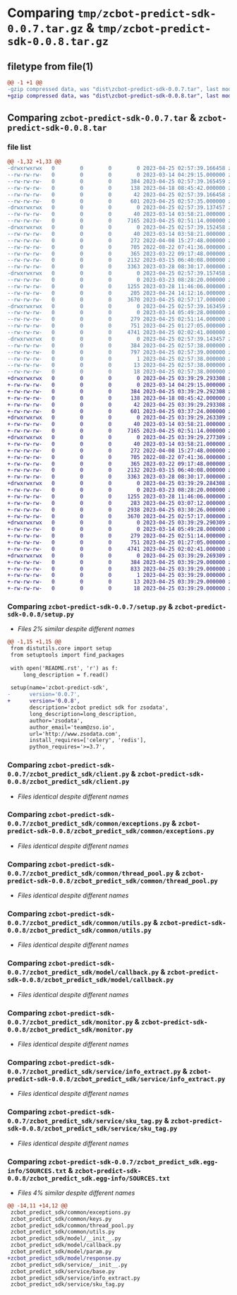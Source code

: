 # Comparing `tmp/zcbot-predict-sdk-0.0.7.tar.gz` & `tmp/zcbot-predict-sdk-0.0.8.tar.gz`

## filetype from file(1)

```diff
@@ -1 +1 @@
-gzip compressed data, was "dist\zcbot-predict-sdk-0.0.7.tar", last modified: Tue Apr 25 02:57:39 2023, max compression
+gzip compressed data, was "dist\zcbot-predict-sdk-0.0.8.tar", last modified: Tue Apr 25 03:39:29 2023, max compression
```

## Comparing `zcbot-predict-sdk-0.0.7.tar` & `zcbot-predict-sdk-0.0.8.tar`

### file list

```diff
@@ -1,32 +1,33 @@
-drwxrwxrwx   0        0        0        0 2023-04-25 02:57:39.166458 zcbot-predict-sdk-0.0.7/
--rw-rw-rw-   0        0        0        0 2023-03-14 04:29:15.000000 zcbot-predict-sdk-0.0.7/MANIFEST.in
--rw-rw-rw-   0        0        0      384 2023-04-25 02:57:39.165459 zcbot-predict-sdk-0.0.7/PKG-INFO
--rw-rw-rw-   0        0        0      138 2023-04-18 08:45:42.000000 zcbot-predict-sdk-0.0.7/README.rst
--rw-rw-rw-   0        0        0       42 2023-04-25 02:57:39.166458 zcbot-predict-sdk-0.0.7/setup.cfg
--rw-rw-rw-   0        0        0      601 2023-04-25 02:57:35.000000 zcbot-predict-sdk-0.0.7/setup.py
-drwxrwxrwx   0        0        0        0 2023-04-25 02:57:39.137457 zcbot-predict-sdk-0.0.7/zcbot_predict_sdk/
--rw-rw-rw-   0        0        0       40 2023-03-14 03:58:21.000000 zcbot-predict-sdk-0.0.7/zcbot_predict_sdk/__init__.py
--rw-rw-rw-   0        0        0     7165 2023-04-25 02:51:14.000000 zcbot-predict-sdk-0.0.7/zcbot_predict_sdk/client.py
-drwxrwxrwx   0        0        0        0 2023-04-25 02:57:39.152458 zcbot-predict-sdk-0.0.7/zcbot_predict_sdk/common/
--rw-rw-rw-   0        0        0       40 2023-03-14 03:58:21.000000 zcbot-predict-sdk-0.0.7/zcbot_predict_sdk/common/__init__.py
--rw-rw-rw-   0        0        0      272 2022-04-08 15:27:48.000000 zcbot-predict-sdk-0.0.7/zcbot_predict_sdk/common/decator.py
--rw-rw-rw-   0        0        0      705 2022-08-22 07:41:36.000000 zcbot-predict-sdk-0.0.7/zcbot_predict_sdk/common/exceptions.py
--rw-rw-rw-   0        0        0      365 2023-03-22 09:17:48.000000 zcbot-predict-sdk-0.0.7/zcbot_predict_sdk/common/keys.py
--rw-rw-rw-   0        0        0     2132 2023-03-15 06:40:08.000000 zcbot-predict-sdk-0.0.7/zcbot_predict_sdk/common/thread_pool.py
--rw-rw-rw-   0        0        0     3363 2023-03-28 08:30:17.000000 zcbot-predict-sdk-0.0.7/zcbot_predict_sdk/common/utils.py
-drwxrwxrwx   0        0        0        0 2023-04-25 02:57:39.157458 zcbot-predict-sdk-0.0.7/zcbot_predict_sdk/model/
--rw-rw-rw-   0        0        0        0 2023-03-23 08:28:20.000000 zcbot-predict-sdk-0.0.7/zcbot_predict_sdk/model/__init__.py
--rw-rw-rw-   0        0        0     1255 2023-03-28 11:46:06.000000 zcbot-predict-sdk-0.0.7/zcbot_predict_sdk/model/callback.py
--rw-rw-rw-   0        0        0      205 2023-04-24 14:12:16.000000 zcbot-predict-sdk-0.0.7/zcbot_predict_sdk/model/param.py
--rw-rw-rw-   0        0        0     3670 2023-04-25 02:57:17.000000 zcbot-predict-sdk-0.0.7/zcbot_predict_sdk/monitor.py
-drwxrwxrwx   0        0        0        0 2023-04-25 02:57:39.163459 zcbot-predict-sdk-0.0.7/zcbot_predict_sdk/service/
--rw-rw-rw-   0        0        0        0 2023-03-14 05:49:28.000000 zcbot-predict-sdk-0.0.7/zcbot_predict_sdk/service/__init__.py
--rw-rw-rw-   0        0        0      279 2023-04-25 02:51:14.000000 zcbot-predict-sdk-0.0.7/zcbot_predict_sdk/service/base.py
--rw-rw-rw-   0        0        0      751 2023-04-25 01:27:05.000000 zcbot-predict-sdk-0.0.7/zcbot_predict_sdk/service/info_extract.py
--rw-rw-rw-   0        0        0     4741 2023-04-25 02:02:41.000000 zcbot-predict-sdk-0.0.7/zcbot_predict_sdk/service/sku_tag.py
-drwxrwxrwx   0        0        0        0 2023-04-25 02:57:39.143457 zcbot-predict-sdk-0.0.7/zcbot_predict_sdk.egg-info/
--rw-rw-rw-   0        0        0      384 2023-04-25 02:57:38.000000 zcbot-predict-sdk-0.0.7/zcbot_predict_sdk.egg-info/PKG-INFO
--rw-rw-rw-   0        0        0      797 2023-04-25 02:57:39.000000 zcbot-predict-sdk-0.0.7/zcbot_predict_sdk.egg-info/SOURCES.txt
--rw-rw-rw-   0        0        0        1 2023-04-25 02:57:38.000000 zcbot-predict-sdk-0.0.7/zcbot_predict_sdk.egg-info/dependency_links.txt
--rw-rw-rw-   0        0        0       13 2023-04-25 02:57:38.000000 zcbot-predict-sdk-0.0.7/zcbot_predict_sdk.egg-info/requires.txt
--rw-rw-rw-   0        0        0       18 2023-04-25 02:57:38.000000 zcbot-predict-sdk-0.0.7/zcbot_predict_sdk.egg-info/top_level.txt
+drwxrwxrwx   0        0        0        0 2023-04-25 03:39:29.293308 zcbot-predict-sdk-0.0.8/
+-rw-rw-rw-   0        0        0        0 2023-03-14 04:29:15.000000 zcbot-predict-sdk-0.0.8/MANIFEST.in
+-rw-rw-rw-   0        0        0      384 2023-04-25 03:39:29.292308 zcbot-predict-sdk-0.0.8/PKG-INFO
+-rw-rw-rw-   0        0        0      138 2023-04-18 08:45:42.000000 zcbot-predict-sdk-0.0.8/README.rst
+-rw-rw-rw-   0        0        0       42 2023-04-25 03:39:29.293308 zcbot-predict-sdk-0.0.8/setup.cfg
+-rw-rw-rw-   0        0        0      601 2023-04-25 03:37:24.000000 zcbot-predict-sdk-0.0.8/setup.py
+drwxrwxrwx   0        0        0        0 2023-04-25 03:39:29.263309 zcbot-predict-sdk-0.0.8/zcbot_predict_sdk/
+-rw-rw-rw-   0        0        0       40 2023-03-14 03:58:21.000000 zcbot-predict-sdk-0.0.8/zcbot_predict_sdk/__init__.py
+-rw-rw-rw-   0        0        0     7165 2023-04-25 02:51:14.000000 zcbot-predict-sdk-0.0.8/zcbot_predict_sdk/client.py
+drwxrwxrwx   0        0        0        0 2023-04-25 03:39:29.277309 zcbot-predict-sdk-0.0.8/zcbot_predict_sdk/common/
+-rw-rw-rw-   0        0        0       40 2023-03-14 03:58:21.000000 zcbot-predict-sdk-0.0.8/zcbot_predict_sdk/common/__init__.py
+-rw-rw-rw-   0        0        0      272 2022-04-08 15:27:48.000000 zcbot-predict-sdk-0.0.8/zcbot_predict_sdk/common/decator.py
+-rw-rw-rw-   0        0        0      705 2022-08-22 07:41:36.000000 zcbot-predict-sdk-0.0.8/zcbot_predict_sdk/common/exceptions.py
+-rw-rw-rw-   0        0        0      365 2023-03-22 09:17:48.000000 zcbot-predict-sdk-0.0.8/zcbot_predict_sdk/common/keys.py
+-rw-rw-rw-   0        0        0     2132 2023-03-15 06:40:08.000000 zcbot-predict-sdk-0.0.8/zcbot_predict_sdk/common/thread_pool.py
+-rw-rw-rw-   0        0        0     3363 2023-03-28 08:30:17.000000 zcbot-predict-sdk-0.0.8/zcbot_predict_sdk/common/utils.py
+drwxrwxrwx   0        0        0        0 2023-04-25 03:39:29.284308 zcbot-predict-sdk-0.0.8/zcbot_predict_sdk/model/
+-rw-rw-rw-   0        0        0        0 2023-03-23 08:28:20.000000 zcbot-predict-sdk-0.0.8/zcbot_predict_sdk/model/__init__.py
+-rw-rw-rw-   0        0        0     1255 2023-03-28 11:46:06.000000 zcbot-predict-sdk-0.0.8/zcbot_predict_sdk/model/callback.py
+-rw-rw-rw-   0        0        0      283 2023-04-25 03:07:12.000000 zcbot-predict-sdk-0.0.8/zcbot_predict_sdk/model/param.py
+-rw-rw-rw-   0        0        0     2938 2023-04-25 03:30:26.000000 zcbot-predict-sdk-0.0.8/zcbot_predict_sdk/model/response.py
+-rw-rw-rw-   0        0        0     3670 2023-04-25 02:57:17.000000 zcbot-predict-sdk-0.0.8/zcbot_predict_sdk/monitor.py
+drwxrwxrwx   0        0        0        0 2023-04-25 03:39:29.290309 zcbot-predict-sdk-0.0.8/zcbot_predict_sdk/service/
+-rw-rw-rw-   0        0        0        0 2023-03-14 05:49:28.000000 zcbot-predict-sdk-0.0.8/zcbot_predict_sdk/service/__init__.py
+-rw-rw-rw-   0        0        0      279 2023-04-25 02:51:14.000000 zcbot-predict-sdk-0.0.8/zcbot_predict_sdk/service/base.py
+-rw-rw-rw-   0        0        0      751 2023-04-25 01:27:05.000000 zcbot-predict-sdk-0.0.8/zcbot_predict_sdk/service/info_extract.py
+-rw-rw-rw-   0        0        0     4741 2023-04-25 02:02:41.000000 zcbot-predict-sdk-0.0.8/zcbot_predict_sdk/service/sku_tag.py
+drwxrwxrwx   0        0        0        0 2023-04-25 03:39:29.269309 zcbot-predict-sdk-0.0.8/zcbot_predict_sdk.egg-info/
+-rw-rw-rw-   0        0        0      384 2023-04-25 03:39:29.000000 zcbot-predict-sdk-0.0.8/zcbot_predict_sdk.egg-info/PKG-INFO
+-rw-rw-rw-   0        0        0      833 2023-04-25 03:39:29.000000 zcbot-predict-sdk-0.0.8/zcbot_predict_sdk.egg-info/SOURCES.txt
+-rw-rw-rw-   0        0        0        1 2023-04-25 03:39:29.000000 zcbot-predict-sdk-0.0.8/zcbot_predict_sdk.egg-info/dependency_links.txt
+-rw-rw-rw-   0        0        0       13 2023-04-25 03:39:29.000000 zcbot-predict-sdk-0.0.8/zcbot_predict_sdk.egg-info/requires.txt
+-rw-rw-rw-   0        0        0       18 2023-04-25 03:39:29.000000 zcbot-predict-sdk-0.0.8/zcbot_predict_sdk.egg-info/top_level.txt
```

### Comparing `zcbot-predict-sdk-0.0.7/setup.py` & `zcbot-predict-sdk-0.0.8/setup.py`

 * *Files 2% similar despite different names*

```diff
@@ -1,15 +1,15 @@
 from distutils.core import setup
 from setuptools import find_packages
 
 with open('README.rst', 'r') as f:
     long_description = f.read()
 
 setup(name='zcbot-predict-sdk',
-      version='0.0.7',
+      version='0.0.8',
       description='zcbot predict sdk for zsodata',
       long_description=long_description,
       author='zsodata',
       author_email='team@zso.io',
       url='http://www.zsodata.com',
       install_requires=['celery', 'redis'],
       python_requires='>=3.7',
```

### Comparing `zcbot-predict-sdk-0.0.7/zcbot_predict_sdk/client.py` & `zcbot-predict-sdk-0.0.8/zcbot_predict_sdk/client.py`

 * *Files identical despite different names*

### Comparing `zcbot-predict-sdk-0.0.7/zcbot_predict_sdk/common/exceptions.py` & `zcbot-predict-sdk-0.0.8/zcbot_predict_sdk/common/exceptions.py`

 * *Files identical despite different names*

### Comparing `zcbot-predict-sdk-0.0.7/zcbot_predict_sdk/common/thread_pool.py` & `zcbot-predict-sdk-0.0.8/zcbot_predict_sdk/common/thread_pool.py`

 * *Files identical despite different names*

### Comparing `zcbot-predict-sdk-0.0.7/zcbot_predict_sdk/common/utils.py` & `zcbot-predict-sdk-0.0.8/zcbot_predict_sdk/common/utils.py`

 * *Files identical despite different names*

### Comparing `zcbot-predict-sdk-0.0.7/zcbot_predict_sdk/model/callback.py` & `zcbot-predict-sdk-0.0.8/zcbot_predict_sdk/model/callback.py`

 * *Files identical despite different names*

### Comparing `zcbot-predict-sdk-0.0.7/zcbot_predict_sdk/monitor.py` & `zcbot-predict-sdk-0.0.8/zcbot_predict_sdk/monitor.py`

 * *Files identical despite different names*

### Comparing `zcbot-predict-sdk-0.0.7/zcbot_predict_sdk/service/info_extract.py` & `zcbot-predict-sdk-0.0.8/zcbot_predict_sdk/service/info_extract.py`

 * *Files identical despite different names*

### Comparing `zcbot-predict-sdk-0.0.7/zcbot_predict_sdk/service/sku_tag.py` & `zcbot-predict-sdk-0.0.8/zcbot_predict_sdk/service/sku_tag.py`

 * *Files identical despite different names*

### Comparing `zcbot-predict-sdk-0.0.7/zcbot_predict_sdk.egg-info/SOURCES.txt` & `zcbot-predict-sdk-0.0.8/zcbot_predict_sdk.egg-info/SOURCES.txt`

 * *Files 4% similar despite different names*

```diff
@@ -14,11 +14,12 @@
 zcbot_predict_sdk/common/exceptions.py
 zcbot_predict_sdk/common/keys.py
 zcbot_predict_sdk/common/thread_pool.py
 zcbot_predict_sdk/common/utils.py
 zcbot_predict_sdk/model/__init__.py
 zcbot_predict_sdk/model/callback.py
 zcbot_predict_sdk/model/param.py
+zcbot_predict_sdk/model/response.py
 zcbot_predict_sdk/service/__init__.py
 zcbot_predict_sdk/service/base.py
 zcbot_predict_sdk/service/info_extract.py
 zcbot_predict_sdk/service/sku_tag.py
```


